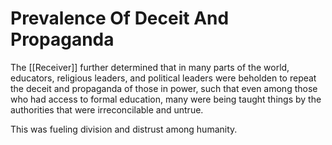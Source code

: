 # Prevalence Of Deceit And Propaganda

The [[Receiver]] further determined that in many parts of the world, educators, religious leaders, and political leaders were beholden to repeat the deceit and propaganda of those in power, such that even among those who had access to formal education, many were being taught things by the authorities that were irreconcilable and untrue. 

This was fueling division and distrust among humanity. 